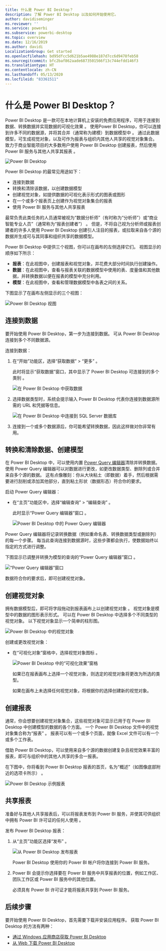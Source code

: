 ```yaml
---
title: 什么是 Power BI Desktop？
description: 了解 Power BI Desktop 以及如何开始使用它。
author: davidiseminger
ms.reviewer: ''
ms.service: powerbi
ms.subservice: powerbi-desktop
ms.topic: overview
ms.date: 12/16/2019
ms.author: davidi
LocalizationGroup: Get started
ms.openlocfilehash: bd95dfcc5d621b5ae4988e187d7cc6d9478feb58
ms.sourcegitcommit: bfc2baf862aade6873501566f13c744efdd146f3
ms.translationtype: HT
ms.contentlocale: zh-CN
ms.lasthandoff: 05/13/2020
ms.locfileid: "83361511"
---
```

# <a name="what-is-power-bi-desktop"></a>什么是 Power BI Desktop？

Power BI Desktop 是一款可在本地计算机上安装的免费应用程序，可用于连接到数据、转换数据并实现数据的可视化效果  。 使用Power BI Desktop，你可以连接到许多不同的数据源，并将其合并（通常称为建模）到数据模型中  。 通过此数据模型，可生成视觉对象，以及可作为报表与组织内其他人共享的视觉对象集合。 致力于商业智能项目的大多数用户使用 Power BI Desktop 创建报表，然后使用 Power BI 服务与其他人共享其报表  。

![Power BI Desktop](media/desktop-what-is-desktop/what-is-desktop_01.png)

Power BI Desktop 的最常见用途如下：

* 连接到数据
* 转换和清除该数据，以创建数据模型
* 创建视觉对象，如提供数据的可视化表示形式的图表或图形
* 在一个或多个报表页上创建作为视觉对象集合的报表
* 使用 Power BI 服务与其他人共享报表

最常负责此类任务的人员通常被视为“数据分析师”（有时称为“分析师”）或“商业智能专业人员”（通常称为“报表创建者”）    。 但是，不将自己视为分析师或报表创建者的许多人使用 Power BI Desktop 创建引人注目的报表，或拉取来自各个源的数据并生成可与其同事和组织共享的数据模型。

Power BI Desktop 中提供三个视图，你可以在画布的左侧选择它们。 视图显示的顺序如下所示：
* **报表**：在此视图中，创建报表和视觉对象，并花费大部分时间执行创建操作。
* **数据**：在此视图中，查看与报表关联的数据模型中使用的表、度量值和其他数据，并转换数据以便在报表的模型中充分利用。
* **模型**：在此视图中，查看和管理数据模型中各表之间的关系。

下图显示了在画布左侧显示的三个视图：

![Power BI Desktop 视图](media/desktop-what-is-desktop/what-is-desktop-07.png)
 

## <a name="connect-to-data"></a>连接到数据
要开始使用 Power BI Desktop，第一步为连接到数据。 可从 Power BI Desktop 连接到多个不同数据源。 

连接到数据：

1. 在“开始”功能区，选择“获取数据” > “更多”    。 

   此时将显示“获取数据”窗口，其中显示了 Power BI Desktop 可连接到的多个类别  。

   ![在 Power BI Desktop 中获取数据](media/desktop-what-is-desktop/what-is-desktop_02.png)

2. 选择数据类型时，系统会提示输入 Power BI Desktop 代表你连接到数据源所需的 URL 和凭据等信息。

   ![在 Power BI Desktop 中连接到 SQL Server 数据库](media/desktop-what-is-desktop/what-is-desktop_03.png)

3. 连接到一个或多个数据源后，你可能希望转换数据，因此这样做对你非常有用。

## <a name="transform-and-clean-data-create-a-model"></a>转换和清除数据、创建模型

在 Power BI Desktop 中，可以使用内置 [Power Query 编辑器](https://docs.microsoft.com/power-bi/desktop-query-overview)清除并转换数据。 使用 Power Query 编辑器可以对数据进行更改，如更改数据类型、删除列或合并来自多个源的数据。 这有点像雕刻：你从大块粘土（即数据）着手，然后根据需要进行刮削或添加其他部分，直到粘土形状（数据形态）符合你的要求。 

启动 Power Query 编辑器：

- 在“主页”功能区中，选择“编辑查询” > “编辑查询”    。

   此时显示“Power Query 编辑器”窗口  。

   ![Power BI Desktop 中的 Power Query 编辑器](media/desktop-getting-started/designer_gsg_editquery.png)

Power Query 编辑器将记录转换数据（例如重命名表、转换数据类型或删除列）的每一个步骤。 每当此查询连接到数据源时，这些步骤都会执行，使数据始终以指定的方式进行调整。

下图显示已调整并转换为模型的查询的“Power Query 编辑器”窗口  。

 ![“Power Query 编辑器”窗口](media/desktop-getting-started/shapecombine_querysettingsfinished.png)

数据符合你的要求后，即可创建视觉对象。 

## <a name="create-visuals"></a>创建视觉对象 

拥有数据模型后，即可将字段拖动到报表画布上以创建视觉对象   。 视觉对象是模型中的数据的图形表示形式。 可以在 Power BI Desktop 中选择多个不同类型的视觉对象。 以下视觉对象显示一个简单的柱形图。 

![Power BI Desktop 中的视觉对象](media/desktop-what-is-desktop/what-is-desktop_04.png)

创建或更改视觉对象： 

- 在“可视化对象”窗格中，选择视觉对象图标  。 

   ![Power BI Desktop 中的“可视化效果”窗格](media/desktop-what-is-desktop/what-is-desktop_05.png)

   如果已在报表画布上选择一个视觉对象，则选定的视觉对象将更改为所选的类型。 

   如果在画布上未选择任何视觉对象，将根据你的选择创建新的视觉对象。


## <a name="create-reports"></a>创建报表

通常，你会想要创建视觉对象集合，这些视觉对象可显示已用于在 Power BI Desktop 中创建模型的数据的各个方面。 一个 Power BI Desktop 文件中的视觉对象集合称为“报表”  。 报表可以有一个或多个页面，就像 Excel 文件可以有一个或多个工作表。 

借助 Power BI Desktop，可以使用来自多个源的数据创建复杂且视觉效果丰富的报表，即可与组织中的其他人共享的多合一报表。

在下图中，你将看到 Power BI Desktop 报表的首页，名为“概述”（如图像底部附近的选项卡所示）  。 

![Power BI Desktop 示例报表](media/desktop-what-is-desktop/what-is-desktop_01.png)

## <a name="share-reports"></a>共享报表

准备好与其他人共享报表后，可以将报表发布到 Power BI 服务，并使其可供组织中拥有 Power BI 许可证的任何人使用  。 

发布 Power BI Desktop 报表： 

1. 从“主页”功能区选择“发布”   。

   ![从 Power BI Desktop 发布报表](media/desktop-what-is-desktop/what-is-desktop_06.png)

   Power BI Desktop 使用你的 Power BI 帐户将你连接到 Power BI 服务。 

2. Power BI 会提示你选择要在 Power BI 服务中共享报表的位置，例如工作区、团队工作区或 Power BI 服务中的其他位置。 

   必须具有 Power BI 许可证才能将报表共享到 Power BI 服务。


## <a name="next-steps"></a>后续步骤

要开始使用 Power BI Desktop，首先需要下载并安装应用程序。 获取 Power BI Desktop 的方法有两种：

* [通过 Windows 应用商店获取 Power BI Desktop](https://aka.ms/pbidesktopstore)
* [从 Web 下载 Power BI Desktop](https://docs.microsoft.com/power-bi/desktop-get-the-desktop#download-power-bi-desktop-directly)

